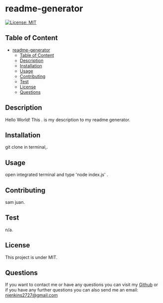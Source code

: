 # readme-generator

[![License: MIT](https://img.shields.io/badge/License-MIT-yellow.svg)](https://opensource.org/licenses/MIT)

## Table of Content 
- [readme-generator](#readme-generator)
  - [Table of Content](#table-of-content)
  - [Description](#description)
  - [Installation](#installation)
  - [Usage](#usage)
  - [Contributing](#contributing)
  - [Test](#test)
  - [License](#license)
  - [Questions](#questions)

## Description
Hello World! This . is my description to my readme generator.

## Installation
git clone in terminal,. 

## Usage
open integrated terminal and type 'node index.js' .

## Contributing
sam juan.

## Test
n/a.

## License 
This project is under MIT.

## Questions
If you want to contact me or have any questions you can visit my [Github](https://github.com/njenkins2727)
or if you have any further questions you can also send me an email: njenkins2727@gmail.com
